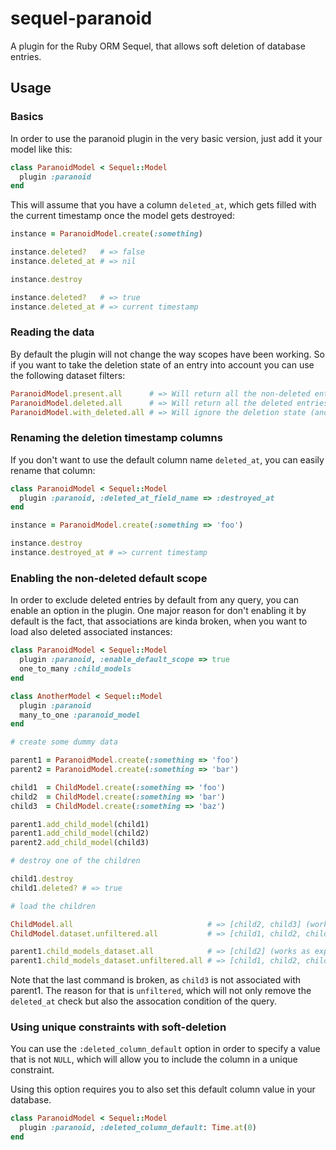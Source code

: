 # sequel-paranoid

A plugin for the Ruby ORM Sequel, that allows soft deletion of database entries.

## Usage

### Basics

In order to use the paranoid plugin in the very basic version, just add it your model like this:

```rb
class ParanoidModel < Sequel::Model
  plugin :paranoid
end
```

This will assume that you have a column `deleted_at`, which gets filled with the current timestamp once the model gets destroyed:

```rb
instance = ParanoidModel.create(:something)

instance.deleted?   # => false
instance.deleted_at # => nil

instance.destroy

instance.deleted?   # => true
instance.deleted_at # => current timestamp
```

### Reading the data

By default the plugin will not change the way scopes have been working. So if you want to take the deletion state of an entry into account
you can use the following dataset filters:

```rb
ParanoidModel.present.all      # => Will return all the non-deleted entries from the db.
ParanoidModel.deleted.all      # => Will return all the deleted entries from the db.
ParanoidModel.with_deleted.all # => Will ignore the deletion state (and is the default).
```

### Renaming the deletion timestamp columns

If you don't want to use the default column name `deleted_at`, you can easily rename that column:

```rb
class ParanoidModel < Sequel::Model
  plugin :paranoid, :deleted_at_field_name => :destroyed_at
end

instance = ParanoidModel.create(:something => 'foo')

instance.destroy
instance.destroyed_at # => current timestamp
```

### Enabling the non-deleted default scope

In order to exclude deleted entries by default from any query, you can enable an option in the plugin. One major reason for
don't enabling it by default is the fact, that associations are kinda broken, when you want to load also deleted associated
instances:

```rb
class ParanoidModel < Sequel::Model
  plugin :paranoid, :enable_default_scope => true
  one_to_many :child_models
end

class AnotherModel < Sequel::Model
  plugin :paranoid
  many_to_one :paranoid_model
end

# create some dummy data

parent1 = ParanoidModel.create(:something => 'foo')
parent2 = ParanoidModel.create(:something => 'bar')

child1  = ChildModel.create(:something => 'foo')
child2  = ChildModel.create(:something => 'bar')
child3  = ChildModel.create(:something => 'baz')

parent1.add_child_model(child1)
parent1.add_child_model(child2)
parent2.add_child_model(child3)

# destroy one of the children

child1.destroy
child1.deleted? # => true

# load the children

ChildModel.all                              # => [child2, child3] (works as expected)
ChildModel.dataset.unfiltered.all           # => [child1, child2, child3] (works as expected)

parent1.child_models_dataset.all            # => [child2] (works as expected)
parent1.child_models_dataset.unfiltered.all # => [child1, child2, child3] (broken)
```

Note that the last command is broken, as `child3` is not associated with parent1. The reason for that is `unfiltered`,
which will not only remove the `deleted_at` check but also the assocation condition of the query.

### Using unique constraints with soft-deletion

You can use the `:deleted_column_default` option in order to specify a value
that is not `NULL`, which will allow you to include the column in a unique
constraint.

Using this option requires you to also set this default column value in your
database.

```rb
class ParanoidModel < Sequel::Model
  plugin :paranoid, :deleted_column_default: Time.at(0)
end
```
